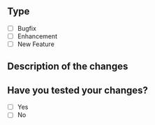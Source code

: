 ## Type
- [ ] Bugfix
- [ ] Enhancement
- [ ] New Feature

## Description of the changes

## Have you tested your changes?
- [ ] Yes
- [ ] No
